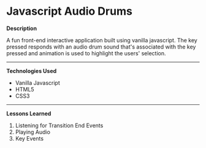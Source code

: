 # Javascript Audio Drums

<strong>Description</strong>

A fun front-end interactive application built using vanilla javascript.  The key pressed responds with an audio drum sound that's associated with the key pressed and animation is used to highlight the users' selection.

<hr>

<strong>Technologies Used</strong> 

- Vanilla Javascript
- HTML5
- CSS3 

<hr>

<strong>Lessons Learned </strong>

1. Listening for Transition End Events 
2. Playing Audio
3. Key Events
